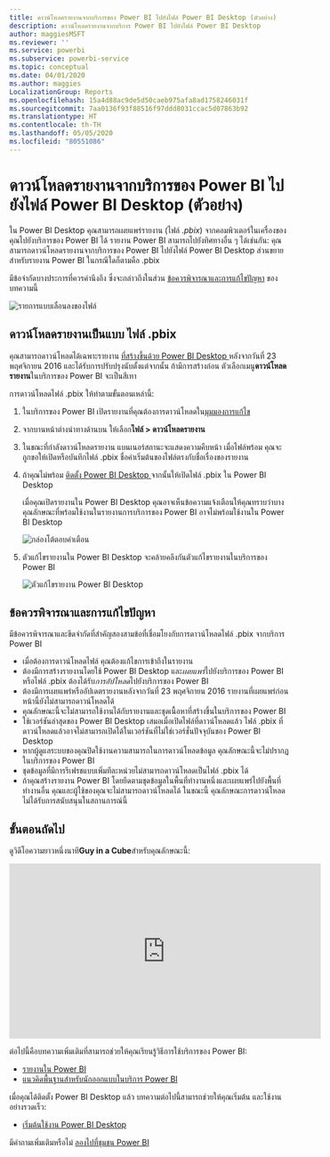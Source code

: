 ```yaml
---
title: ดาวน์โหลดรายงานจากบริการของ Power BI ไปยังไฟล์ Power BI Desktop (ตัวอย่าง)
description: ดาวน์โหลดรายงานจากบริการ Power BI ไปยังไฟล์ Power BI Desktop
author: maggiesMSFT
ms.reviewer: ''
ms.service: powerbi
ms.subservice: powerbi-service
ms.topic: conceptual
ms.date: 04/01/2020
ms.author: maggies
LocalizationGroup: Reports
ms.openlocfilehash: 15a4d88ac9de5d50caeb975afa8ad1758246031f
ms.sourcegitcommit: 7aa0136f93f88516f97ddd8031ccac5d07863b92
ms.translationtype: HT
ms.contentlocale: th-TH
ms.lasthandoff: 05/05/2020
ms.locfileid: "80551086"
---
```

# <a name="download-a-report-from-the-power-bi-service-to-power-bi-desktop-preview"></a>ดาวน์โหลดรายงานจากบริการของ Power BI ไปยังไฟล์ Power BI Desktop (ตัวอย่าง)
ใน Power BI Desktop คุณสามารถเผยแพร่รายงาน (ไฟล์ *.pbix*) จากคอมพิวเตอร์ในเครื่องของคุณไปยังบริการของ Power BI ได้ รายงาน Power BI สามารถไปยังทิศทางอื่น ๆ ได้เช่นกัน: คุณสามารถดาวน์โหลดรายงานจากบริการของ Power BI ไปยังไฟล์ Power BI Desktop ส่วนขยายสำหรับรายงาน Power BI ในกรณีใดก็ตามคือ .pbix

มีข้อจำกัดบางประการที่ควรคำนึงถึง ซึ่งจะกล่าวถึงในส่วน [ข้อควรพิจารณาและการแก้ไขปัญหา](#considerations-and-troubleshooting) ของบทความนี้


![รายการแบบเลื่อนลงของไฟล์](media/service-export-to-pbix/power-bi-file-export.png)

## <a name="download-the-report-as-a-pbix-file"></a>ดาวน์โหลดรายงานเป็นแบบ ไฟล์ .pbix

คุณสามารถดาวน์โหลดได้เฉพาะรายงาน [ที่สร้างขึ้นด้วย Power BI Desktop ](/learn/modules/publish-share-power-bi/2-publish-reports) หลังจากวันที่ 23 พฤศจิกายน 2016 และได้รับการปรับปรุงนับตั้งแต่จากนั้น ถ้ามีการสร้างก่อน ตัวเลือกเมนู**ดาวน์โหลดรายงาน**ในบริการของ Power BI จะเป็นสีเทา

การดาวน์โหลดไฟล์ .pbix ให้ทำตามขั้นตอนเหล่านี้:

1. ในบริการของ Power BI เปิดรายงานที่คุณต้องการดาวน์โหลดใน[มุมมองการแก้ไข](https://docs.microsoft.com/power-bi/service-interact-with-a-report-in-editing-view)

2. จากบานหน้าต่างนำทางด้านบน ให้เลือก**ไฟล์ > ดาวน์โหลดรายงาน**
   
3. ในขณะที่กำลังดาวน์โหลดรายงาน แบนเนอร์สถานะจะแสดงความคืบหน้า เมื่อไฟล์พร้อม คุณจะถูกขอให้เปิดหรือบันทึกไฟล์ .pbix ชื่อค่าเริ่มต้นของไฟล์ตรงกับชื่อเรื่องของรายงาน
   
4. ถ้าคุณไม่พร้อม [ติดตั้ง Power BI Desktop ](desktop-get-the-desktop.md) จากนั้นให้เปิดไฟล์ .pbix ใน Power BI Desktop
   
    เมื่อคุณเปิดรายงานใน Power BI Desktop คุณอาจเห็นข้อความแจ้งเตือนให้คุณทราบว่าบางคุณลักษณะที่พร้อมใช้งานในรายงานการบริการของ Power BI อาจไม่พร้อมใช้งานใน Power BI Desktop
   
    ![กล่องโต้ตอบคำเตือน](media/service-export-to-pbix/power-bi-export-to-pbix_2.png)

5. ตัวแก้ไขรายงานใน Power BI Desktop จะคล้ายคลึงกันตัวแก้ไขรายงานในบริการของ Power BI  
   
    ![ตัวแก้ไขรายงาน Power BI Desktop](media/service-export-to-pbix/power-bi-desktop.png)

## <a name="considerations-and-troubleshooting"></a>ข้อควรพิจารณาและการแก้ไขปัญหา
มีข้อควรพิจารณาและขีดจำกัดที่สำคัญสองสามข้อที่เชื่อมโยงกับการดาวน์โหลดไฟล์ .pbix จากบริการ Power BI

* เมื่อต้องการดาวน์โหลดไฟล์ คุณต้องแก้ไขการเข้าถึงในรายงาน
* ต้องมีการสร้างรายงานโดยใช้ Power BI Desktop และ*เผยแพร่*ไปยังบริการของ Power BI หรือไฟล์ .pbix ต้องได้รับ*การอัปโหลด*ไปยังบริการของ Power BI
* ต้องมีการเผยแพร่หรืออัปเดตรายงานหลังจากวันที่ 23 พฤศจิกายน 2016 รายงานที่เผยแพร่ก่อนหน้านี้ยังไม่สามารถดาวน์โหลดได้
* คุณลักษณะนี้จะไม่สามารถใช้งานได้กับรายงานและชุดเนื้อหาที่สร้างขึ้นในบริการของ Power BI
* ใช้เวอร์ชันล่าสุดของ Power BI Desktop เสมอเมื่อเปิดไฟล์ที่ดาวน์โหลดแล้ว ไฟล์ .pbix ที่ดาวน์โหลดแล้วอาจไม่สามารถเปิดได้ในเวอร์ชันที่ไม่ใช่เวอร์ชั่นปัจจุบันของ Power BI Desktop
* หากผู้ดูแลระบบของคุณปิดใช้งานความสามารถในการดาวน์โหลดข้อมูล คุณลักษณะนี้จะไม่ปรากฏในบริการของ Power BI
* ชุดข้อมูลที่มีการรีเฟรชแบบเพิ่มทีละหน่วยไม่สามารถดาวน์โหลดเป็นไฟล์ .pbix ได้
* ถ้าคุณสร้างรายงาน Power BI โดยยึดตามชุดข้อมูลในพื้นที่ทำงานหนึ่งและเผยแพร่ไปยังพื้นที่ทำงานอื่น คุณและผู้ใช้ของคุณจะไม่สามารถดาวน์โหลดได้ ในขณะนี้ คุณลักษณะการดาวน์โหลดไม่ได้รับการสนับสนุนในสถานการณ์นี้

## <a name="next-steps"></a>ขั้นตอนถัดไป
ดูวิดีโอความยาวหนึ่งนาที**Guy in a Cube**สำหรับคุณลักษณะนี้:

<iframe width="560" height="315" src="https://www.youtube.com/embed/ymWqU5jiUl0" frameborder="0" allowfullscreen></iframe>

ต่อไปนี้คือบทความเพิ่มเติมที่สามารถช่วยให้คุณเรียนรู้วิธีการใช้บริการของ Power BI:

* [รายงานใน Power BI](consumer/end-user-reports.md)
* [แนวคิดพื้นฐานสำหรับนักออกแบบในบริการ Power BI](service-basic-concepts.md)

เมื่อคุณได้ติดตั้ง Power BI Desktop แล้ว บทความต่อไปนี้สามารถช่วยให้คุณเริ่มต้น และใช้งานอย่างรวดเร็ว:

* [เริ่มต้นใช้งาน Power BI Desktop](desktop-getting-started.md)

มีคำถามเพิ่มเติมหรือไม่ [ลองไปที่ชุมชน Power BI](https://community.powerbi.com/)

